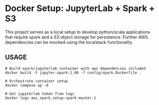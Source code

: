 # Docker Setup: JupyterLab + Spark + S3

This project serves as a local setup to develop python/scala applications
that require spark and a S3 object storage for persistence.
Further AWS dependencies can be mocked using the localstack functionality.


## USAGE
```{bash}
# Build spark/jupyterlab container with aws dependencies included
docker build -t jupyter-spark:1.00 -f config/spark.Dockerfile .

# Orchestrate container setup
docker compose up -d

# Get jupyterlab token from logs
docker logs aws_spark_setup-spark-master-1
 ```